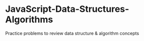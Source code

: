 # JavaScript-Data-Structures-Algorithms
Practice problems to review data structure &amp; algorithm concepts
